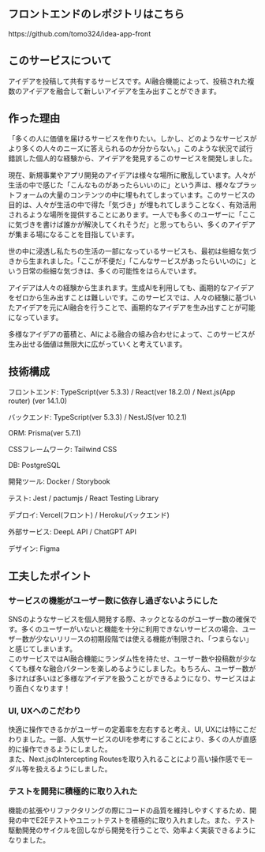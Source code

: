 ## フロントエンドのレポジトリはこちら
<p>https://github.com/tomo324/idea-app-front</p>

## このサービスについて
<p>アイデアを投稿して共有するサービスです。AI融合機能によって、投稿された複数のアイデアを融合して新しいアイデアを生み出すことができます。</p>

## 作った理由
<p>「多くの人に価値を届けるサービスを作りたい。しかし、どのようなサービスがより多くの人々のニーズに答えられるのか分からない。」このような状況で試行錯誤した個人的な経験から、アイデアを発見するこのサービスを開発しました。


現在、新規事業やアプリ開発のアイデアは様々な場所に散乱しています。人々が生活の中で感じた「こんなものがあったらいいのに」という声は、様々なプラットフォームの大量のコンテンツの中に埋もれてしまっています。このサービスの目的は、人々が生活の中で得た「気づき」が埋もれてしまうことなく、有効活用されるような場所を提供することにあります。一人でも多くのユーザーに「ここに気づきを書けば誰かが解決してくれそうだ」と思ってもらい、多くのアイデアが集まる場になることを目指しています。


世の中に浸透し私たちの生活の一部になっているサービスも、最初は些細な気づきから生まれました。「ここが不便だ」「こんなサービスがあったらいいのに」という日常の些細な気づきは、多くの可能性をはらんでいます。


アイデアは人々の経験から生まれます。生成AIを利用しても、画期的なアイデアをゼロから生み出すことは難しいです。このサービスでは、人々の経験に基づいたアイデアを元にAI融合を行うことで、画期的なアイデアを生み出すことが可能になっています。


多様なアイデアの蓄積と、AIによる融合の組み合わせによって、このサービスが生み出せる価値は無限大に広がっていくと考えています。</p>

## 技術構成
フロントエンド: TypeScript(ver 5.3.3) / React(ver 18.2.0) / Next.js(App router) (ver 14.1.0)

バックエンド: TypeScript(ver 5.3.3) / NestJS(ver 10.2.1)

ORM: Prisma(ver 5.7.1)

CSSフレームワーク: Tailwind CSS

DB: PostgreSQL

開発ツール: Docker / Storybook

テスト: Jest / pactumjs / React Testing Library

デプロイ: Vercel(フロント) / Heroku(バックエンド)

外部サービス: DeepL API / ChatGPT API

デザイン: Figma

## 工夫したポイント

### サービスの機能がユーザー数に依存し過ぎないようにした
SNSのようなサービスを個人開発する際、ネックとなるのがユーザー数の確保です。多くのユーザーがいないと機能を十分に利用できないサービスの場合、ユーザー数が少ないリリースの初期段階では使える機能が制限され、「つまらない」と感じてしまいます。
<br>
このサービスではAI融合機能にランダム性を持たせ、ユーザー数や投稿数が少なくても様々な融合パターンを楽しめるようにしました。もちろん、ユーザー数が多ければ多いほど多様なアイデアを扱うことができるようになり、サービスはより面白くなります！

### UI, UXへのこだわり
快適に操作できるかがユーザーの定着率を左右すると考え、UI, UXには特にこだわりました。一部、人気サービスのUIを参考にすることにより、多くの人が直感的に操作できるようにしました。
<br>
また、Next.jsのIntercepting Routesを取り入れることにより高い操作感でモーダル等を扱えるようにしました。

### テストを開発に積極的に取り入れた
機能の拡張やリファクタリングの際にコードの品質を維持しやすくするため、開発の中でE2Eテストやユニットテストを積極的に取り入れました。また、テスト駆動開発のサイクルを回しながら開発を行うことで、効率よく実装できるようになりました。
